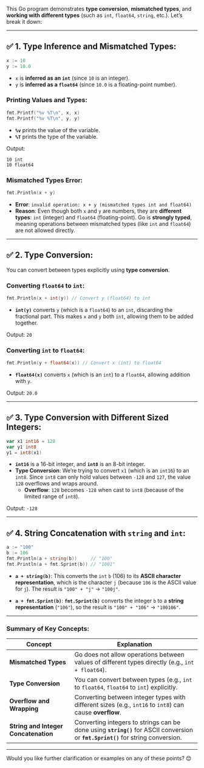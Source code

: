 This Go program demonstrates **type conversion**, **mismatched types**, and **working with different types** (such as `int`, `float64`, `string`, etc.). Let’s break it down:

---

## ✅ **1. Type Inference and Mismatched Types:**

```go
x := 10
y := 10.0
```
- `x` is **inferred as an `int`** (since `10` is an integer).
- `y` is **inferred as a `float64`** (since `10.0` is a floating-point number).

### **Printing Values and Types:**

```go
fmt.Printf("%v %T\n", x, x)
fmt.Printf("%v %T\n", y, y)
```

- **`%v`** prints the value of the variable.
- **`%T`** prints the type of the variable.

Output:
```
10 int
10 float64
```

### **Mismatched Types Error:**
```go
fmt.Println(x + y)
```

- **Error**: `invalid operation: x + y (mismatched types int and float64)`
- **Reason**: Even though both `x` and `y` are numbers, they are **different types**: `int` (integer) and `float64` (floating-point). Go is **strongly typed**, meaning operations between mismatched types (like `int` and `float64`) are not allowed directly.

---

## ✅ **2. Type Conversion:**

You can convert between types explicitly using **type conversion**.

### **Converting `float64` to `int`:**
```go
fmt.Println(x + int(y)) // Convert y (float64) to int
```

- **`int(y)`** converts `y` (which is a `float64`) to an `int`, discarding the fractional part. This makes `x` and `y` both `int`, allowing them to be added together.

Output: `20`

### **Converting `int` to `float64`:**
```go
fmt.Println(y + float64(x)) // Convert x (int) to float64
```

- **`float64(x)`** converts `x` (which is an `int`) to a `float64`, allowing addition with `y`.

Output: `20.0`

---

## ✅ **3. Type Conversion with Different Sized Integers:**
```go
var x1 int16 = 128
var y1 int8
y1 = int8(x1)
```

- **`int16`** is a 16-bit integer, and **`int8`** is an 8-bit integer.
- **Type Conversion**: We’re trying to convert `x1` (which is an `int16`) to an `int8`. Since `int8` can only hold values between `-128` and `127`, the value `128` overflows and wraps around.
  - **Overflow**: `128` becomes `-128` when cast to `int8` (because of the limited range of `int8`).

Output: `-128`

---

## ✅ **4. String Concatenation with `string` and `int`:**

```go
a := "100"
b := 106
fmt.Println(a + string(b))     // "100"
fmt.Println(a + fmt.Sprint(b)) // "1001"
```

- **`a + string(b)`**: This converts the `int` `b` (106) to its **ASCII character representation**, which is the character `j` (because `106` is the ASCII value for `j`). The result is `"100" + "j"` → `"100j"`.
  
- **`a + fmt.Sprint(b)`**: **`fmt.Sprint(b)`** converts the integer `b` to a **string representation** (`"106"`), so the result is `"100" + "106"` → `"100106"`.

---

### **Summary of Key Concepts:**

| Concept                        | Explanation |
|---------------------------------|-------------|
| **Mismatched Types**            | Go does not allow operations between values of different types directly (e.g., `int + float64`). |
| **Type Conversion**             | You can convert between types (e.g., `int` to `float64`, `float64` to `int`) explicitly. |
| **Overflow and Wrapping**       | Converting between integer types with different sizes (e.g., `int16` to `int8`) can cause **overflow**. |
| **String and Integer Concatenation** | Converting integers to strings can be done using **`string()`** for ASCII conversion or **`fmt.Sprint()`** for string conversion. |

---

Would you like further clarification or examples on any of these points? 😊